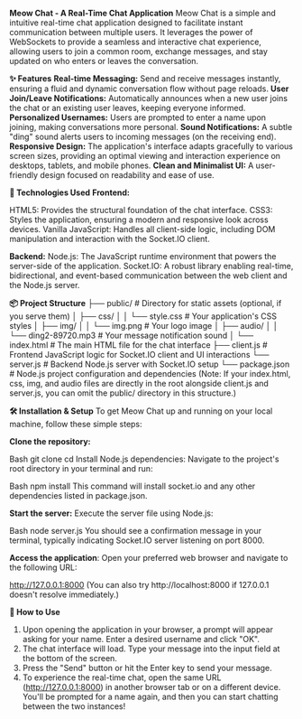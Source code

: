 **Meow Chat - A Real-Time Chat Application**
Meow Chat is a simple and intuitive real-time chat application designed to facilitate instant communication between multiple users. It leverages the power of WebSockets to provide a seamless and interactive chat experience, allowing users to join a common room, exchange messages, and stay updated on who enters or leaves the conversation.

**✨ Features**
**Real-time Messaging:** Send and receive messages instantly, ensuring a fluid and dynamic conversation flow without page reloads.
**User Join/Leave Notifications:** Automatically announces when a new user joins the chat or an existing user leaves, keeping everyone informed.
**Personalized Usernames:** Users are prompted to enter a name upon joining, making conversations more personal.
**Sound Notifications:** A subtle "ding" sound alerts users to incoming messages (on the receiving end).
**Responsive Design:** The application's interface adapts gracefully to various screen sizes, providing an optimal viewing and interaction experience on desktops, tablets, and mobile phones.
**Clean and Minimalist UI:** A user-friendly design focused on readability and ease of use.

**🚀 Technologies Used**
**Frontend:**

HTML5: Provides the structural foundation of the chat interface.
CSS3: Styles the application, ensuring a modern and responsive look across devices.
Vanilla JavaScript: Handles all client-side logic, including DOM manipulation and interaction with the Socket.IO client.

**Backend:**
Node.js: The JavaScript runtime environment that powers the server-side of the application.
Socket.IO: A robust library enabling real-time, bidirectional, and event-based communication between the web client and the Node.js server.

**📦 Project Structure**
├── public/                # Directory for static assets (optional, if you serve them)
│   ├── css/
│   │   └── style.css      # Your application's CSS styles
│   ├── img/
│   │   └── img.png        # Your logo image
│   ├── audio/
│   │   └── ding2-89720.mp3 # Your message notification sound
│   └── index.html         # The main HTML file for the chat interface
├── client.js              # Frontend JavaScript logic for Socket.IO client and UI interactions
└── server.js              # Backend Node.js server with Socket.IO setup
└── package.json           # Node.js project configuration and dependencies
(Note: If your index.html, css, img, and audio files are directly in the root alongside client.js and server.js, you can omit the public/ directory in this structure.)

**🛠️ Installation & Setup**
To get Meow Chat up and running on your local machine, follow these simple steps:

**Clone the repository:**

Bash
git clone <your-repository-url>
cd <your-project-folder-name>
Install Node.js dependencies:
Navigate to the project's root directory in your terminal and run:

Bash
npm install
This command will install socket.io and any other dependencies listed in package.json.

**Start the server:**
Execute the server file using Node.js:

Bash
node server.js
You should see a confirmation message in your terminal, typically indicating Socket.IO server listening on port 8000.

**Access the application**:
Open your preferred web browser and navigate to the following URL:

http://127.0.0.1:8000
(You can also try http://localhost:8000 if 127.0.0.1 doesn't resolve immediately.)

**📖 How to Use**
1. Upon opening the application in your browser, a prompt will appear asking for your name. Enter a desired username and click "OK".
2. The chat interface will load. Type your message into the input field at the bottom of the screen.
3. Press the "Send" button or hit the Enter key to send your message.
4. To experience the real-time chat, open the same URL (http://127.0.0.1:8000) in another browser tab or on a different device. You'll be prompted for a name again, and then you can start chatting between the two instances!
